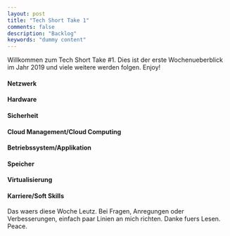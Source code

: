 ```yaml
---
layout: post
title: "Tech Short Take 1"
comments: false
description: "Backlog"
keywords: "dummy content"
---
```


Willkommen zum Tech Short Take #1. Dies ist der erste Wochenueberblick im Jahr 2019 und viele weitere werden folgen. Enjoy! 

#### Netzwerk

#### Hardware

#### Sicherheit

#### Cloud Management/Cloud Computing

#### Betriebssystem/Applikation

#### Speicher

#### Virtualisierung

#### Karriere/Soft Skills

Das waers diese Woche Leutz. Bei Fragen, Anregungen oder Verbesserungen, einfach paar Linien an mich richten. Danke fuers Lesen. Peace.

